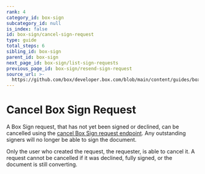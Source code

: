 ```yaml
---
rank: 4
category_id: box-sign
subcategory_id: null
is_index: false
id: box-sign/cancel-sign-request
type: guide
total_steps: 6
sibling_id: box-sign
parent_id: box-sign
next_page_id: box-sign/list-sign-requests
previous_page_id: box-sign/resend-sign-request
source_url: >-
  https://github.com/box/developer.box.com/blob/main/content/guides/box-sign/cancel-sign-request.md
---
```

# Cancel Box Sign Request

A Box Sign request, that has not yet been signed or declined, can be cancelled
using the [cancel Box Sign request endpoint][cancel]. Any outstanding signers
will no longer be able to sign the document.

Only the user who created the request, the requester, is able to cancel it. A
request cannot be cancelled if it was declined, fully signed, or the document
is still converting.

<Samples id='post_sign_requests_id_cancel' >

</Samples>

[cancel]: e://post-sign-requests-id-cancel